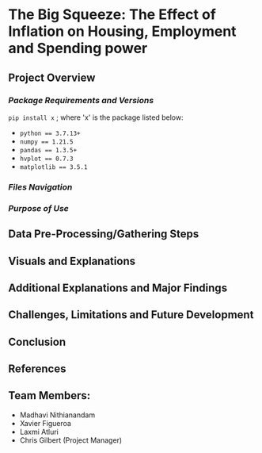 # The Big Squeeze: The Effect of Inflation on Housing, Employment and Spending power

## **Project Overview**

### *Package Requirements and Versions*

`pip install x` ; where 'x' is the package listed below:
* `python == 3.7.13+` 
* `numpy == 1.21.5`
* `pandas == 1.3.5+`
* `hvplot == 0.7.3`
* `matplotlib == 3.5.1`

### *Files Navigation*
  
### *Purpose of Use*   

## Data Pre-Processing/Gathering Steps

## Visuals and Explanations

## Additional Explanations and Major Findings

## Challenges, Limitations and Future Development

## Conclusion

## References

## Team Members:

* Madhavi Nithianandam
* Xavier Figueroa
* Laxmi Atluri
* Chris Gilbert (Project Manager)
